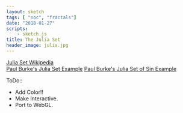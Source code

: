 ```yaml
---
layout: sketch
tags: [ "noc", "fractals"]
date: "2018-01-27"
scripts: 
    - sketch.js
title: The Julia Set
header_image: julia.jpg
---
```


[Julia Set Wikipedia](https://en.wikipedia.org/wiki/Julia_set)   
[Paul Burke's Julia Set Example](http://paulbourke.net/fractals/juliaset/)
[Paul Burke's Julia Set of Sin Example](http://paulbourke.net/fractals/sinjulia/)

ToDo::   

* Add Color!!
* Make Interactive.
* Port to WebGL.